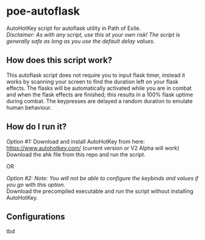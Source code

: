 # poe-autoflask
AutoHotKey script for autoflask utility in Path of Exile.  
*Disclaimer: As with any script, use this at your own risk! The script is generally safe as long as you use the default delay values.*

How does this script work?
----
This autoflask script does not require you to input flask timer, instead it works by scanning your screen to find the duration left on your flask effects. The flasks will be automatically activated while you are in combat and when the flask effects are finished; this results in a 100% flask uptime during combat. The keypresses are delayed a random duration to emulate human behaviour.

How do I run it?
----
*Option #1:*
Download and install AutoHotKey from here: https://www.autohotkey.com/ (current version or V2 Alpha will work)  
Download the ahk file from this repo and run the script.

OR

*Option #2:*
*Note: You will not be able to configure the keybinds and values if you go with this option.*  
Download the precompiled executable and run the script without installing AutoHotKey.  


Configurations
---
tbd

